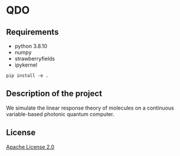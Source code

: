 # QDO

## Requirements

- python 3.8.10
- numpy
- strawberryfields
- ipykernel

```shell
pip install -e .
```

## Description of the project

We simulate the linear response theory of molecules on a continuous variable-based photonic quantum computer.

## License

[Apache License 2.0](https://github.com/MatthieuSarkis/qdo/blob/master/LICENSE)
